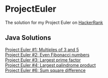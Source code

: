 # ProjectEuler
The solution for my Project Euler on [HackerRank](https://www.hackerrank.com/strait_viola)

## Java Solutions
[Project Euler #1: Multiples of 3 and 5](https://github.com/snufflesrea/ProjectEuler/blob/master/%231.java)
</br>[Project Euler #2: Even Fibonacci numbers](https://github.com/snufflesrea/ProjectEuler/blob/master/%232.java)
</br>[Project Euler #3: Largest prime factor](https://github.com/snufflesrea/ProjectEuler/blob/master/%233.java)
</br>[Project Euler #4: Largest palindrome product](https://github.com/snufflesrea/ProjectEuler/blob/master/java/%234.java)
</br>[Project Euler #6: Sum square difference](https://github.com/snufflesrea/ProjectEuler/blob/master/%236.java)

